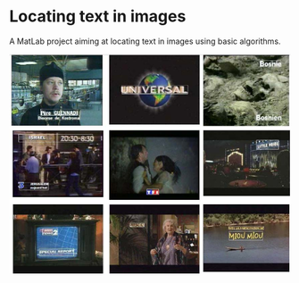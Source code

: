 # Locating text in images

A MatLab project aiming at locating text in images using basic algorithms.

![example](sample.jpg)
